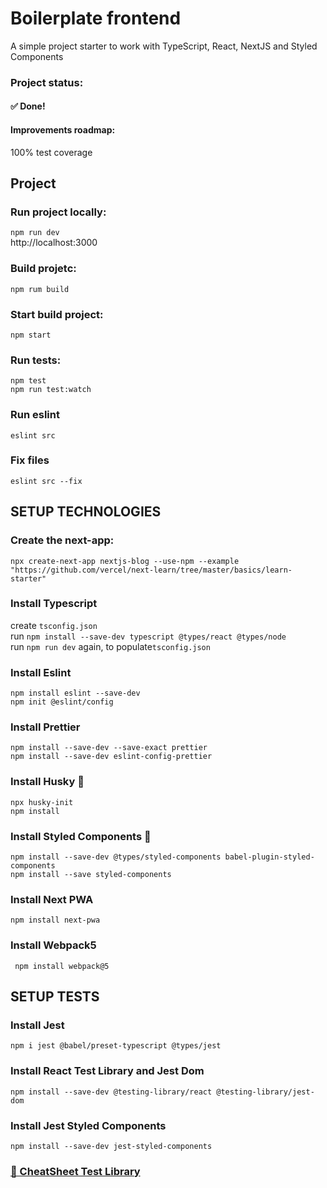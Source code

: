 # Boilerplate frontend
<p>A simple project starter to work with TypeScript, React, NextJS and Styled Components</p>

### Project status:
<h4>
	✅ Done!
</h4>

#### Improvements roadmap:
100% test coverage

## Project

### Run project locally:
`npm run dev`<br/>
http://localhost:3000

### Build projetc:
`npm rum build`

### Start build project:
`npm start`

### Run tests:
`npm test`<br/>
`npm run test:watch`

### Run eslint
`eslint src`

### Fix files
`eslint src --fix`

## SETUP TECHNOLOGIES

### Create the next-app:
`npx create-next-app nextjs-blog --use-npm --example "https://github.com/vercel/next-learn/tree/master/basics/learn-starter"`

### Install Typescript
create `tsconfig.json`<br/>
run `npm install --save-dev typescript @types/react @types/node`<br/>
run `npm run dev` again, to populate`tsconfig.json`

### Install Eslint
`npm install eslint --save-dev`<br/>
`npm init @eslint/config`

### Install Prettier
`npm install --save-dev --save-exact prettier`<br/>
`npm install --save-dev eslint-config-prettier`

### Install Husky 🐺
`npx husky-init`<br/>
`npm install`

### Install Styled Components 💅
`npm install --save-dev @types/styled-components babel-plugin-styled-components`<br/>
`npm install --save styled-components`

### Install Next PWA
`npm install next-pwa`

### Install Webpack5
` npm install webpack@5`

## SETUP TESTS

### Install Jest
`npm i jest @babel/preset-typescript @types/jest`

### Install React Test Library and Jest Dom
`npm install --save-dev @testing-library/react @testing-library/jest-dom`

### Install Jest Styled Components
`npm install --save-dev jest-styled-components`

<a href= "https://github.com/testing-library/react-testing-library/blob/main/other/cheat-sheet.pdf"><h3>🐐 CheatSheet Test Library</h3></a>
